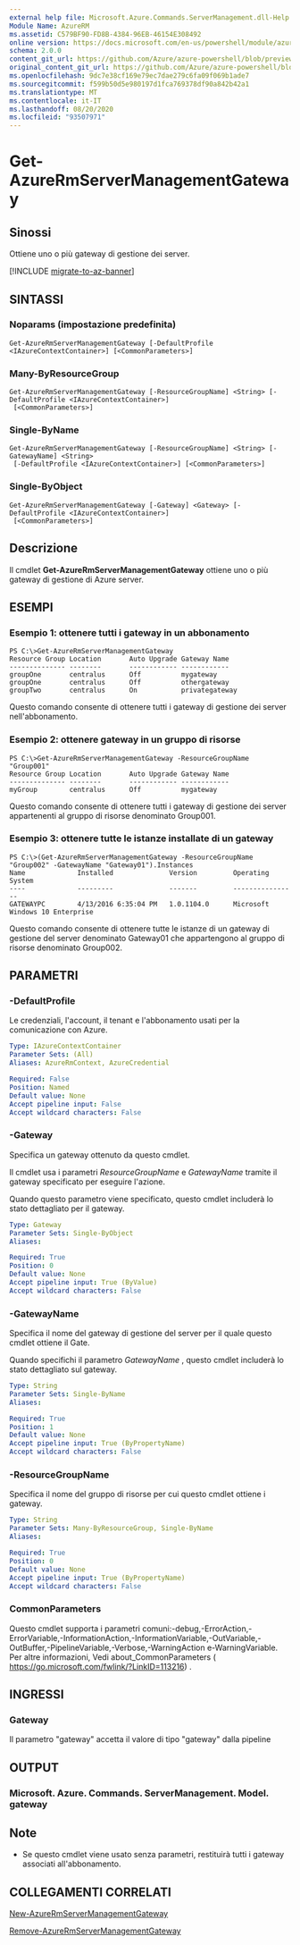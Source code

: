 ```yaml
---
external help file: Microsoft.Azure.Commands.ServerManagement.dll-Help.xml
Module Name: AzureRM
ms.assetid: C579BF90-FD8B-4384-96EB-46154E308492
online version: https://docs.microsoft.com/en-us/powershell/module/azurerm.servermanagement/get-azurermservermanagementgateway
schema: 2.0.0
content_git_url: https://github.com/Azure/azure-powershell/blob/preview/src/ResourceManager/ServerManagement/Commands.ServerManagement/help/Get-AzureRmServerManagementGateway.md
original_content_git_url: https://github.com/Azure/azure-powershell/blob/preview/src/ResourceManager/ServerManagement/Commands.ServerManagement/help/Get-AzureRmServerManagementGateway.md
ms.openlocfilehash: 9dc7e38cf169e79ec7dae279c6fa09f069b1ade7
ms.sourcegitcommit: f599b50d5e980197d1fca769378df90a842b42a1
ms.translationtype: MT
ms.contentlocale: it-IT
ms.lasthandoff: 08/20/2020
ms.locfileid: "93507971"
---
```

# Get-AzureRmServerManagementGateway

## Sinossi
Ottiene uno o più gateway di gestione dei server.

[!INCLUDE [migrate-to-az-banner](../../includes/migrate-to-az-banner.md)]

## SINTASSI

### Noparams (impostazione predefinita)
```
Get-AzureRmServerManagementGateway [-DefaultProfile <IAzureContextContainer>] [<CommonParameters>]
```

### Many-ByResourceGroup
```
Get-AzureRmServerManagementGateway [-ResourceGroupName] <String> [-DefaultProfile <IAzureContextContainer>]
 [<CommonParameters>]
```

### Single-ByName
```
Get-AzureRmServerManagementGateway [-ResourceGroupName] <String> [-GatewayName] <String>
 [-DefaultProfile <IAzureContextContainer>] [<CommonParameters>]
```

### Single-ByObject
```
Get-AzureRmServerManagementGateway [-Gateway] <Gateway> [-DefaultProfile <IAzureContextContainer>]
 [<CommonParameters>]
```

## Descrizione
Il cmdlet **Get-AzureRmServerManagementGateway** ottiene uno o più gateway di gestione di Azure server.

## ESEMPI

### Esempio 1: ottenere tutti i gateway in un abbonamento
```
PS C:\>Get-AzureRmServerManagementGateway
Resource Group Location       Auto Upgrade Gateway Name
-------------- --------       ------------ ------------
groupOne       centralus      Off          mygateway
groupOne       centralus      Off          othergateway
groupTwo       centralus      On           privategateway
```

Questo comando consente di ottenere tutti i gateway di gestione dei server nell'abbonamento.

### Esempio 2: ottenere gateway in un gruppo di risorse
```
PS C:\>Get-AzureRmServerManagementGateway -ResourceGroupName "Group001"
Resource Group Location       Auto Upgrade Gateway Name
-------------- --------       ------------ ------------
myGroup        centralus      Off          mygateway
```

Questo comando consente di ottenere tutti i gateway di gestione dei server appartenenti al gruppo di risorse denominato Group001.

### Esempio 3: ottenere tutte le istanze installate di un gateway
```
PS C:\>(Get-AzureRmServerManagementGateway -ResourceGroupName "Group002" -GatewayName "Gateway01").Instances
Name             Installed              Version         Operating System
----             ---------              -------         ----------------
GATEWAYPC        4/13/2016 6:35:04 PM   1.0.1104.0      Microsoft Windows 10 Enterprise
```

Questo comando consente di ottenere tutte le istanze di un gateway di gestione del server denominato Gateway01 che appartengono al gruppo di risorse denominato Group002.

## PARAMETRI

### -DefaultProfile
Le credenziali, l'account, il tenant e l'abbonamento usati per la comunicazione con Azure.

```yaml
Type: IAzureContextContainer
Parameter Sets: (All)
Aliases: AzureRmContext, AzureCredential

Required: False
Position: Named
Default value: None
Accept pipeline input: False
Accept wildcard characters: False
```

### -Gateway
Specifica un gateway ottenuto da questo cmdlet.

Il cmdlet usa i parametri *ResourceGroupName* e *GatewayName* tramite il gateway specificato per eseguire l'azione.

Quando questo parametro viene specificato, questo cmdlet includerà lo stato dettagliato per il gateway.

```yaml
Type: Gateway
Parameter Sets: Single-ByObject
Aliases: 

Required: True
Position: 0
Default value: None
Accept pipeline input: True (ByValue)
Accept wildcard characters: False
```

### -GatewayName
Specifica il nome del gateway di gestione del server per il quale questo cmdlet ottiene il Gate.

Quando specifichi il parametro *GatewayName* , questo cmdlet includerà lo stato dettagliato sul gateway.

```yaml
Type: String
Parameter Sets: Single-ByName
Aliases: 

Required: True
Position: 1
Default value: None
Accept pipeline input: True (ByPropertyName)
Accept wildcard characters: False
```

### -ResourceGroupName
Specifica il nome del gruppo di risorse per cui questo cmdlet ottiene i gateway.

```yaml
Type: String
Parameter Sets: Many-ByResourceGroup, Single-ByName
Aliases: 

Required: True
Position: 0
Default value: None
Accept pipeline input: True (ByPropertyName)
Accept wildcard characters: False
```

### CommonParameters
Questo cmdlet supporta i parametri comuni:-debug,-ErrorAction,-ErrorVariable,-InformationAction,-InformationVariable,-OutVariable,-OutBuffer,-PipelineVariable,-Verbose,-WarningAction e-WarningVariable. Per altre informazioni, Vedi about_CommonParameters ( https://go.microsoft.com/fwlink/?LinkID=113216) .

## INGRESSI

### Gateway
Il parametro "gateway" accetta il valore di tipo "gateway" dalla pipeline

## OUTPUT

### Microsoft. Azure. Commands. ServerManagement. Model. gateway

## Note
* Se questo cmdlet viene usato senza parametri, restituirà tutti i gateway associati all'abbonamento.

## COLLEGAMENTI CORRELATI

[New-AzureRmServerManagementGateway](./New-AzureRmServerManagementGateway.md)

[Remove-AzureRmServerManagementGateway](./Remove-AzureRmServerManagementGateway.md)


